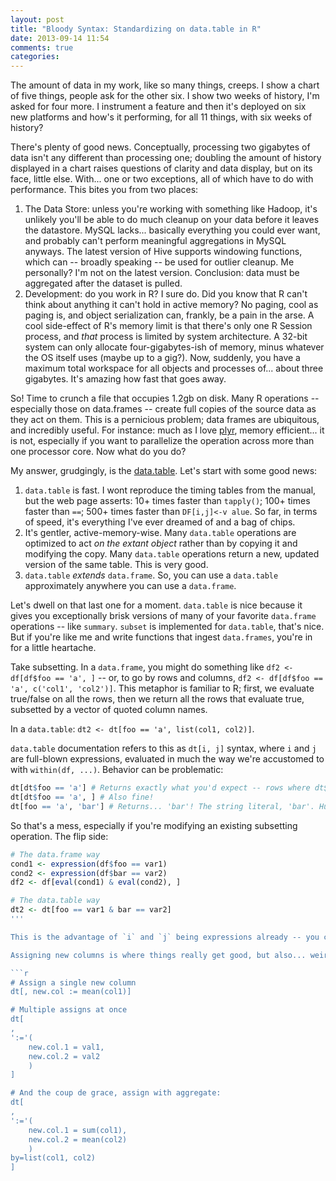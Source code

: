 ```yaml
---
layout: post
title: "Bloody Syntax: Standardizing on data.table in R"
date: 2013-09-14 11:54
comments: true
categories:
---
```


The amount of data in my work, like so many things, creeps. I show a chart of five things, people ask for the other six. I show two weeks of history, I'm asked for four more. I instrument a feature and then it's deployed on six new platforms and how's it performing, for all 11 things, with six weeks of history?

There's plenty of good news. Conceptually, processing two gigabytes of data isn't any different than processing one; doubling the amount of history displayed in a chart raises questions of clarity and data display, but on its face, little else. With... one or two exceptions, all of which have to do with performance. This bites you from two places:

1. The Data Store: unless you're working with something like Hadoop, it's unlikely you'll be able to do much cleanup on your data before it leaves the datastore. MySQL lacks... basically everything you could ever want, and probably can't perform meaningful aggregations in MySQL anyways. The latest version of Hive supports windowing functions, which can -- broadly speaking -- be used for outlier cleanup. Me personally? I'm not on the latest version. Conclusion: data must be aggregated after the dataset is pulled.
2. Development: do you work in R? I sure do. Did you know that R can't think about anything it can't hold in active memory? No paging, cool as paging is, and object serialization can, frankly, be a pain in the arse. A cool side-effect of R's memory limit is that there's only one R Session process, and _that_ process is limited by system architecture. A 32-bit system can only allocate four-gigabytes-ish of memory, minus whatever the OS itself uses (maybe up to a gig?). Now, suddenly, you have a maximum total workspace for all objects and processes of... about three gigabytes. It's amazing how fast that goes away.

So! Time to crunch a file that occupies 1.2gb on disk. Many R operations -- especially those on data.frames -- create full copies of the source data as they act on them. This is a pernicious problem; data frames are ubiquitous, and incredibly useful. For instance: much as I love [plyr](http://plyr.had.co.nz/), memory efficient... it is not, especially if you want to parallelize the operation across more than one processor core. Now what do you do?

My answer, grudgingly, is the [data.table](http://datatable.r-forge.r-project.org/). Let's start with some good news:

1. `data.table` is fast. I wont reproduce the timing tables from the manual, but the web page asserts: 10+ times faster than `tapply()`; 100+ times faster than `==`; 500+ times faster than `DF[i,j]<-v alue`. So far, in terms of speed, it's everything I've ever dreamed of and a bag of chips.
2. It's gentler, active-memory-wise. Many `data.table` operations are optimized to act _on the extant object_ rather than by copying it and modifying the copy. Many `data.table` operations return a new, updated version of the same table. This is very good.
3. `data.table` _extends_ `data.frame`. So, you can use a `data.table` approximately anywhere you can use a `data.frame`.

Let's dwell on that last one for a moment. `data.table` is nice because it gives you exceptionally brisk versions of many of your favorite `data.frame` operations -- like `summary`. `subset` is implemented for `data.table`, that's nice. But if you're like me and write functions that ingest `data.frames`, you're in for a little heartache.

Take subsetting. In a `data.frame`, you might do something like `df2 <- df[df$foo == 'a', ]` -- or, to go by rows and columns, `df2 <- df[df$foo == 'a', c('col1', 'col2')]`. This metaphor is familiar to R; first, we evaluate true/false on all the rows, then we return all the rows that evaluate true, subsetted by a vector of quoted column names.

In a `data.table`: `dt2 <- dt[foo == 'a', list(col1, col2)]`.

`data.table` documentation refers to this as `dt[i, j]` syntax, where `i` and `j` are full-blown expressions, evaluated in much the way we're accustomed to with `within(df, ...)`. Behavior can be problematic:

```r
dt[dt$foo == 'a'] # Returns exactly what you'd expect -- rows where dt$foo == 'a' evaluates to `TRUE`
dt[dt$foo == 'a', ] # Also fine!
dt[foo == 'a', 'bar'] # Returns... 'bar'! The string literal, 'bar'. Huzzah.
```

So that's a mess, especially if you're modifying an existing subsetting operation. The flip side:

```r
# The data.frame way
cond1 <- expression(df$foo == var1)
cond2 <- expression(df$bar == var2)
df2 <- df[eval(cond1) & eval(cond2), ]

# The data.table way
dt2 <- dt[foo == var1 & bar == var2]
'''

This is the advantage of `i` and `j` being expressions already -- you can simply put everything in place, variables and all, and it evaluates.

Assigning new columns is where things really get good, but also... weird looking.

```r
# Assign a single new column
dt[, new.col := mean(col1)]

# Multiple assigns at once
dt[
,
':='(
    new.col.1 = val1,
    new.col.2 = val2
    )
]

# And the coup de grace, assign with aggregate:
dt[
,
':='(
    new.col.1 = sum(col1),
    new.col.2 = mean(col2)
    )
by=list(col1, col2)
]
```
